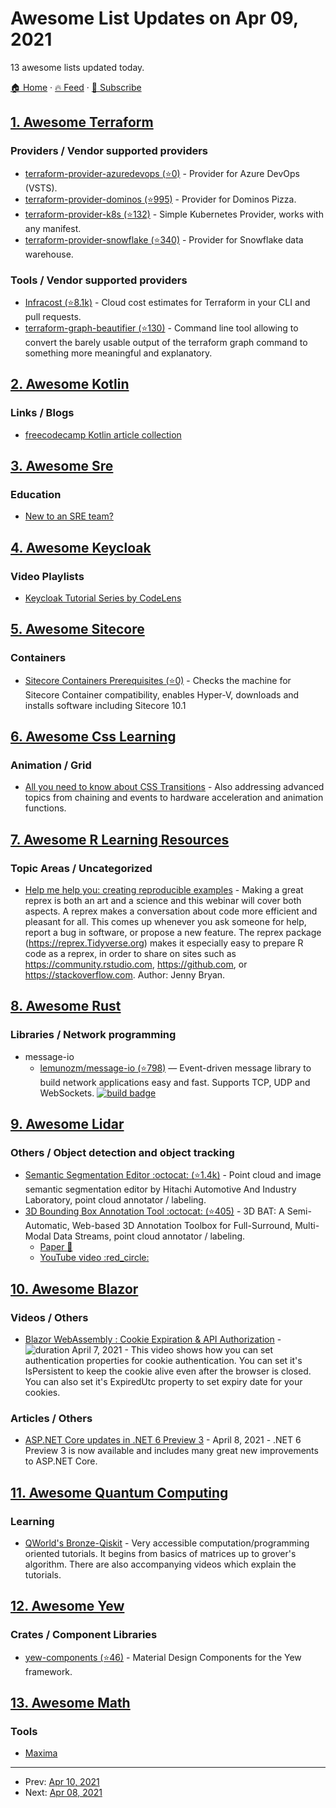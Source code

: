 # Awesome List Updates on Apr 09, 2021

13 awesome lists updated today.

[🏠 Home](/README.md) · [🔥 Feed](https://test.trackawesomelist.com/feed.xml) · [📮 Subscribe](https://trackawesomelist.us17.list-manage.com/subscribe?u=d2f0117aa829c83a63ec63c2f&id=36a103854c)



## [1. Awesome Terraform](/content/shuaibiyy/awesome-terraform/README.md)

### Providers / Vendor supported providers

*   [terraform-provider-azuredevops (⭐0)](https://github.com/mikaelkrief/terraform-provider-azuredevops) - Provider for Azure DevOps (VSTS).
*   [terraform-provider-dominos (⭐995)](https://github.com/ndmckinley/terraform-provider-dominos) - Provider for Dominos Pizza.
*   [terraform-provider-k8s (⭐132)](https://github.com/banzaicloud/terraform-provider-k8s) - Simple Kubernetes Provider, works with any manifest.
*   [terraform-provider-snowflake (⭐340)](https://github.com/chanzuckerberg/terraform-provider-snowflake) - Provider for Snowflake data warehouse.

### Tools / Vendor supported providers

*   [Infracost (⭐8.1k)](https://github.com/infracost/infracost) - Cloud cost estimates for Terraform in your CLI and pull requests.
*   [terraform-graph-beautifier (⭐130)](https://github.com/pcasteran/terraform-graph-beautifier) - Command line tool allowing to convert the barely usable output of the terraform graph command to something more meaningful and explanatory.

## [2. Awesome Kotlin](/content/KotlinBy/awesome-kotlin/README.md)

### Links / Blogs

*   [freecodecamp Kotlin article collection](https://www.freecodecamp.org/news/tag/kotlin/)

## [3. Awesome Sre](/content/dastergon/awesome-sre/README.md)

### Education

*   [New to an SRE team?](https://www.linkedin.com/pulse/new-sre-team-anthony-caiafa/)

## [4. Awesome Keycloak](/content/thomasdarimont/awesome-keycloak/README.md)

### Video Playlists

*   [Keycloak Tutorial Series by CodeLens](https://www.youtube.com/watch?v=Lr9WeIMtFow\&list=PLeGNmkzI56BTjRxNGxUhh4k30FD_gy0pC)

## [5. Awesome Sitecore](/content/MartinMiles/awesome-sitecore/README.md)

### Containers

*   [Sitecore Containers Prerequisites (⭐0)](https://github.com/nickwesselman/sitecore-containers-prerequisites) - Checks the machine for Sitecore Container compatibility, enables Hyper-V, downloads and installs software including Sitecore 10.1

## [6. Awesome Css Learning](/content/micromata/awesome-css-learning/README.md)

### Animation / Grid

*   [All you need to know about CSS Transitions](https://blog.alexmaccaw.com/all-you-need-to-know-about-css-transitions/) - Also addressing advanced topics from chaining and events to hardware acceleration and animation functions.

## [7. Awesome R Learning Resources](/content/iamericfletcher/awesome-r-learning-resources/README.md)

### Topic Areas / Uncategorized

*   [Help me help you: creating reproducible examples](https://www.youtube.com/watch?v=5gqksthQ0cM) - Making a great reprex is both an art and a science and this webinar will cover both aspects. A reprex makes a conversation about code more efficient and pleasant for all. This comes up whenever you ask someone for help, report a bug in software, or propose a new feature. The reprex package (<https://reprex.Tidyverse.org>) makes it especially easy to prepare R code as a reprex, in order to share on sites such as <https://community.rstudio.com>, <https://github.com>, or <https://stackoverflow.com>. Author: Jenny Bryan.

## [8. Awesome Rust](/content/rust-unofficial/awesome-rust/README.md)

### Libraries / Network programming

*   message-io
    *   [lemunozm/message-io (⭐798)](https://github.com/lemunozm/message-io) — Event-driven message library to build network applications easy and fast. Supports TCP, UDP and WebSockets. [![build badge](https://img.shields.io/github/workflow/status/lemunozm/message-io/message-io%20ci)](https://github.com/lemunozm/message-io/actions?query=workflow%3A%22message-io+ci%22)

## [9. Awesome Lidar](/content/szenergy/awesome-lidar/README.md)

### Others / Object detection and object tracking

*   [Semantic Segmentation Editor :octocat: (⭐1.4k)](https://github.com/Hitachi-Automotive-And-Industry-Lab/semantic-segmentation-editor) - Point cloud and image semantic segmentation editor by Hitachi Automotive And Industry Laboratory, point cloud annotator / labeling.
*   [3D Bounding Box Annotation Tool :octocat: (⭐405)](https://github.com/walzimmer/3d-bat) - 3D BAT: A Semi-Automatic, Web-based 3D Annotation Toolbox for Full-Surround, Multi-Modal Data Streams, point cloud annotator / labeling.
    *   [Paper :newspaper:](https://arxiv.org/pdf/1905.00525.pdf)
    *   [YouTube video :red\_circle:](https://www.youtube.com/watch?v=gSGG4Lw8BSU)

## [10. Awesome Blazor](/content/AdrienTorris/awesome-blazor/README.md)

### Videos / Others

*   [Blazor WebAssembly : Cookie Expiration & API Authorization](https://www.youtube.com/watch?v=QOFwpmjEW7g) - ![duration](https://img.shields.io/badge/Duration:%20-18%20min-%230094FF?style=flat-square\&cacheSeconds=maxAge\&logo=youtube) April 7, 2021 - This video shows how you can set authentication properties for cookie authentication. You can set it's IsPersistent to keep the cookie alive even after the browser is closed. You can also set it's ExpiredUtc property to set expiry date for your cookies.

### Articles / Others

*   [ASP.NET Core updates in .NET 6 Preview 3](https://devblogs.microsoft.com/aspnet/asp-net-core-updates-in-net-6-preview-3/) - April 8, 2021 - .NET 6 Preview 3 is now available and includes many great new improvements to ASP.NET Core.

## [11. Awesome Quantum Computing](/content/desireevl/awesome-quantum-computing/README.md)

### Learning

*   [QWorld's Bronze-Qiskit](https://gitlab.com/qworld/bronze-qiskit) - Very accessible computation/programming oriented tutorials. It begins from basics of matrices up to grover's algorithm. There are also accompanying videos which explain the tutorials.

## [12. Awesome Yew](/content/jetli/awesome-yew/README.md)

### Crates / Component Libraries

*   [yew-components (⭐46)](https://github.com/angular-rust/yew-components) - Material Design Components for the Yew framework.

## [13. Awesome Math](/content/rossant/awesome-math/README.md)

### Tools

*   [Maxima](https://maxima.sourceforge.io/)

---

- Prev: [Apr 10, 2021](/content/2021/04/10/README.md)
- Next: [Apr 08, 2021](/content/2021/04/08/README.md)